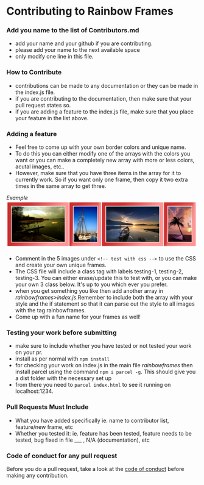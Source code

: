 # Contributing to Rainbow Frames

### Add you name to the list of Contributors.md
- add your name and your github if you are contributing. 
- please add your name to the next available space
- only modify one line in this file.

### How to Contribute
- contributions can be made to any documentation or they can be made in the index.js file. 
- if you are contributing to the documentation, then make sure that your pull request states so.
- if you are adding a feature to the index.js file, make sure that you place your feature in the list above.

### Adding a feature
- Feel free to come up with your own border colors and unique name. 
- To do this you can either modify one of the arrays with the colors you want or you can make a completely new array with more or less colors, acutal images, etc.. 
- However, make sure that you have three items in the array for it to currently work. So if you want only one frame, then copy it two extra times in the same array to get three.

_Example_
   ![New Years](/images/example1frame.PNG)

- Comment in the 5 images under `<!-- test with css -->` to use the CSS and create your own unique frames.
- The CSS file will include a class tag with labels testing-1, testing-2, testing-3. You can either erase/update this to test with, or you can make your own 3 class below. It's up to you which ever you prefer. 
- when you get something you like then add another array in _rainbowframes>index.js_.Remember to include both the array with your style and the if statement so that it can parse out the style to all images with the tag rainbowframes. 
- Come up with a fun name for your frames as well!

### Testing your work before submitting
- make sure to include whether you have tested or not tested your work on your pr.
- install as per normal with `npm install` 
- for checking your work on index.js in the main file _rainbowframes_ then install parcel using the command `npm i parcel -g`. This should give you a dist folder with the necessary set up
- from there you need to `parcel index.html` to see it running on localhost:1234.

### Pull Requests Must Include
- What you have added specifically ie. name to contributor list, feature/new frame, etc
- Whether you tested it: ie. feature has been tested, feature needs to be tested, bug fixed in file ___ , N/A (documentation), etc

### Code of conduct for any pull request
Before you do a pull request, take a look at the <a href='./CODE_OF_CONDUCT.md'>code of conduct</a> before making any contribution.

